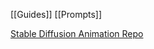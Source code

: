 [[Guides]]
[[Prompts]]



[Stable Diffusion Animation Repo](https://github.com/tobias17/sd-pixel-anims.git)


